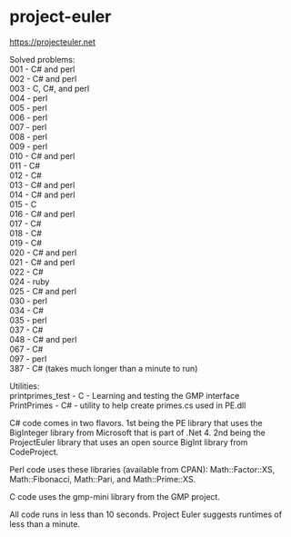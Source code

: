 # project-euler
https://projecteuler.net

Solved problems:<br>
001 - C# and perl<br>
002 - C# and perl<br>
003 - C, C#, and perl<br>
004 - perl<br>
005 - perl<br>
006 - perl<br>
007 - perl<br>
008 - perl<br>
009 - perl<br>
010 - C# and perl<br>
011 - C#<br>
012 - C#<br>
013 - C# and perl<br>
014 - C# and perl<br>
015 - C<br>
016 - C# and perl<br>
017 - C#<br>
018 - C#<br>
019 - C#<br>
020 - C# and perl<br>
021 - C# and perl<br>
022 - C#<br>
024 - ruby<br>
025 - C# and perl<br>
030 - perl<br>
034 - C#<br>
035 - perl<br>
037 - C#<br>
048 - C# and perl<br>
067 - C#<br>
097 - perl<br>
387 - C# (takes much longer than a minute to run)<br>

Utilities:<br>
printprimes_test - C - Learning and testing the GMP interface<br>
PrintPrimes - C# - utility to help create primes.cs used in PE.dll<br>

C# code comes in two flavors.  1st being the PE library that uses the BigInteger library from Microsoft that is part of .Net 4.  2nd being the ProjectEuler library that uses an open source BigInt library from CodeProject.

Perl code uses these libraries (available from CPAN): Math::Factor::XS, Math::Fibonacci, Math::Pari, and Math::Prime::XS.  

C code uses the gmp-mini library from the GMP project.



All code runs in less than 10 seconds.  Project Euler suggests runtimes of less than a minute.
